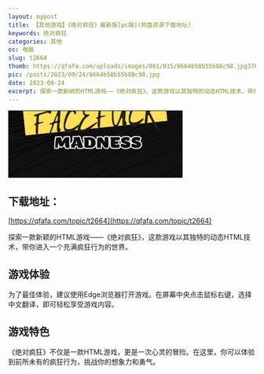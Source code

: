```yaml
---
layout: mypost
title: 【其他游戏】《绝对疯狂》最新版[pc端](网盘资源下载地址)
keywords: 绝对疯狂
categories: 其他
os: 电脑
slug: t2664
thumb: https://qfafa.com/uploads/images/001/015/6664b58b55b88c98.jpg370x280.jpg
pic: /posts/2023/09/24/6664b58b55b88c98.jpg
date: 2023-09-24
excerpt: 探索一款新颖的HTML游戏——《绝对疯狂》，这款游戏以其独特的动态HTML技术，带你进入一个充满疯狂行为的世界。
---
```


![绝对疯狂](/posts/2023/09/24/6664b58b55b88c98.jpg)

## 下载地址：

[https://qfafa.com/topic/t2664](https://qfafa.com/topic/t2664)

探索一款新颖的HTML游戏——《绝对疯狂》，这款游戏以其独特的动态HTML技术，带你进入一个充满疯狂行为的世界。

## 游戏体验

为了最佳体验，建议使用Edge浏览器打开游戏。在屏幕中央点击鼠标右键，选择中文翻译，即可轻松享受游戏内容。

## 游戏特色

《绝对疯狂》不仅是一款HTML游戏，更是一次心灵的冒险。在这里，你可以体验到前所未有的疯狂行为，挑战你的想象力和勇气。